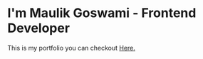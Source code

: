 # I'm Maulik Goswami - Frontend Developer


This is my portfolio you can checkout [Here.](https://themaulik.github.io)
